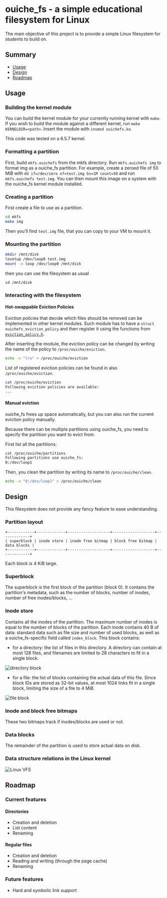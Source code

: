 # ouiche_fs - a simple educational filesystem for Linux

The main objective of this project is to provide a simple Linux filesystem for students to build on.

## Summary

- [Usage](#Usage)
- [Design](#Design)
- [Roadmap](#Roadmap)

## Usage

### Building the kernel module

You can build the kernel module for your currently running kernel with `make`. If you wish to build the module against a different kernel, run `make KERNELDIR=<path>`. Insert the module with `insmod ouichefs.ko`.

This code was tested on a 6.5.7 kernel.

### Formatting a partition

First, build `mkfs.ouichefs` from the mkfs directory. Run `mkfs.ouichefs img` to format img as a ouiche_fs partition. For example, create a zeroed file of 50 MiB with `dd if=/dev/zero of=test.img bs=1M count=50` and run `mkfs.ouichefs test.img`. You can then mount this image on a system with the ouiche_fs kernel module installed.

### Creating a partition

First create a file to use as a partition.

```bash
cd mkfs
make img
```

Then you'll find `test.img` file, that you can copy to your VM to mount it.

### Mounting the partition

```bash
mkdir /mnt/disk
losetup /dev/loop0 test.img
mount -o loop /dev/loop0 /mnt/disk
```

then you can use the filesystem as usual

`cd /mnt/disk`

### Interacting with the filesystem

#### Hot-swappable Eviction Policies

Eviction policies that decide which files should be removed can be implemented in other kernel modules.
Such module has to have a `struct ouichefs_eviction_policy`
and then register it using the functions from [`eviction_policy.h`](eviction_policy/eviction_policy.h).

After inserting the module, the eviction policy can be changed by writing the name
of the policy to `/proc/ouiche/eviction`.

```bash
echo -n "lru" > /proc/ouiche/eviction
```

List of registered eviction policies can be found in also `/proc/ouiche/eviction`.

```bash
cat /proc/ouiche/eviction
Following eviction policies are available:
...
```

#### Manual eviction

ouiche_fs frees up space automatically, but you can also run the current eviction policy manually.

Because there can be multiple partitions using ouiche_fs, you need to specify the partition you want to evict from.

First list all the partitions:

```bash
cat /proc/ouiche/partitions
Following partitions use ouiche_fs:
0:/dev/loop1
```

Then, you clean the partition by writing its name to `/proc/ouiche/clean`.

```bash
echo -n "0:/dev/loop1" > /proc/ouiche/clean
```

## Design

This filesystem does not provide any fancy feature to ease understanding.

### Partition layout

    +------------+-------------+-------------------+-------------------+-------------+
    | superblock | inode store | inode free bitmap | block free bitmap | data blocks |
    +------------+-------------+-------------------+-------------------+-------------+

Each block is 4 KiB large.

### Superblock

The superblock is the first block of the partition (block 0). It contains the partition's metadata, such as the number of blocks, number of inodes, number of free inodes/blocks, ...

### Inode store

Contains all the inodes of the partition. The maximum number of inodes is equal to the number of blocks of the partition. Each inode contains 40 B of data: standard data such as file size and number of used blocks, as well as a ouiche_fs-specific field called `index_block`. This block contains:

- for a directory: the list of files in this directory. A directory can contain at most 128 files, and filenames are limited to 28 characters to fit in a single block.

![directory block](docs/dir_block.png)

- for a file: the list of blocks containing the actual data of this file. Since block IDs are stored as 32-bit values, at most 1024 links fit in a single block, limiting the size of a file to 4 MiB.

![file block](docs/file_block.png)

### Inode and block free bitmaps

These two bitmaps track if inodes/blocks are used or not.

### Data blocks

The remainder of the partition is used to store actual data on disk.

### Data structure relations in the Linux kernel

![Linux VFS](docs/vfs_struct_relations.png)

## Roadmap

### Current features

#### Directories

- Creation and deletion
- List content
- Renaming

#### Regular files

- Creation and deletion
- Reading and writing (through the page cache)
- Renaming

### Future features

- Hard and symbolic link support
